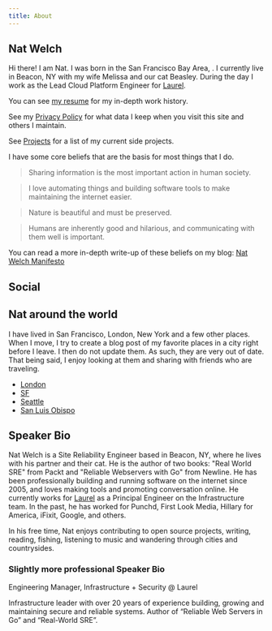 ```yaml
---
title: About
---
```


## Nat Welch

Hi there! I am Nat. I was born in the San Francisco Bay Area, <Age />. I currently live in Beacon, NY with my wife Melissa and our cat Beasley. During the day I work as the Lead Cloud Platform Engineer for [Laurel](https://laurel.ai/).

You can see [my resume](https://resume.natwelch.com/) for my in-depth work history.

See my [Privacy Policy](https://natwelch.com/wiki/privacy-policy) for what data I keep when you visit this site and others I maintain.

See [Projects](https://natwelch.com/wiki/projects) for a list of my current
side projects.

I have some core beliefs that are the basis for most things that I do.

> Sharing information is the most important action in human society.

> I love automating things and building software tools to make maintaining the internet easier.

> Nature is beautiful and must be preserved.

> Humans are inherently good and hilarious, and communicating with them well is important.

You can read a more in-depth write-up of these beliefs on my blog: [Nat Welch Manifesto](https://writing.natwelch.com/post/703)

## Social

<div style={{margin: "1em 0em"}}><Social /></div>

## Nat around the world

I have lived in San Francisco, London, New York and a few other places.
When I move, I try to create a blog post of my favorite places in a city
right before I leave. I then do not update them. As such, they are very
out of date. That being said, I enjoy looking at them and sharing with
friends who are traveling.

- [London](https://writing.natwelch.com/post/526)
- [SF](https://writing.natwelch.com/post/522)
- [Seattle](https://foursquare.com/icco/list/places-i-love-in-seattle)
- [San Luis Obispo](https://foursquare.com/icco/list/my-favorite-foods-in-slo)

## Speaker Bio

Nat Welch is a Site Reliability Engineer based in Beacon, NY, where he lives with his partner and their cat. He is the author of two books: "Real World SRE" from Packt and "Reliable Webservers with Go" from Newline. He has been professionally building and running software on the internet since 2005, and loves making tools and promoting conversation online. He currently works for [Laurel](https://laurel.ai) as a Principal Engineer on the Infrastructure team. In the past, he has worked for Punchd, First Look Media, Hillary for America, iFixit, Google, and others.

In his free time, Nat enjoys contributing to open source projects, writing, reading, fishing, listening to music and wandering through cities and countrysides.

### Slightly more professional Speaker Bio

Engineering Manager, Infrastructure + Security @ Laurel

Infrastructure leader with over 20 years of experience building, growing and maintaining secure and reliable systems.  Author of “Reliable Web Servers in Go” and “Real-World SRE”.
